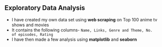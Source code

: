 ## Exploratory Data Analysis 
- I have created my own data set using **web scraping** on Top 100 anime tv shows and movies 
- It contains the following columns- ```Name, Links, Genre and Theme, No. of episodes, Rating```
- I have then made a few analysis using **matplotlib** and **seaborn**

